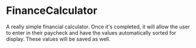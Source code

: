 # FinanceCalculator
A really simple financial calculator. Once it's completed, it will allow the user to enter in their paycheck and have the values automatically sorted for display. These values will be saved as well.

